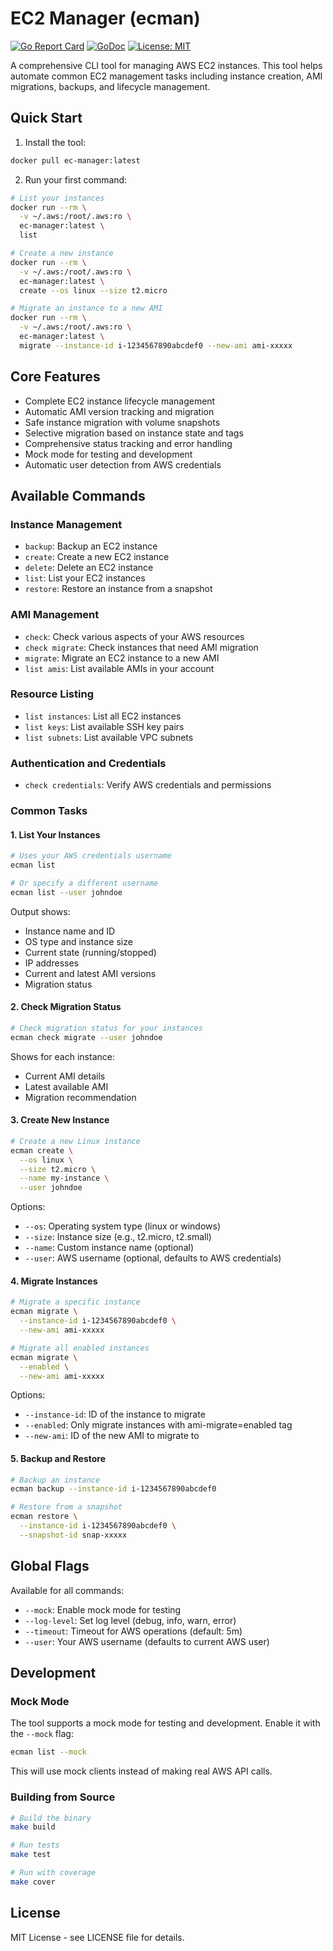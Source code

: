 # EC2 Manager (ecman)

[![Go Report Card](https://goreportcard.com/badge/github.com/taemon1337/ec-manager)](https://goreportcard.com/report/github.com/taemon1337/ec-manager)
[![GoDoc](https://godoc.org/github.com/taemon1337/ec-manager?status.svg)](https://godoc.org/github.com/taemon1337/ec-manager)
[![License: MIT](https://img.shields.io/badge/License-MIT-yellow.svg)](https://opensource.org/licenses/MIT)

A comprehensive CLI tool for managing AWS EC2 instances. This tool helps automate common EC2 management tasks including instance creation, AMI migrations, backups, and lifecycle management.

## Quick Start

1. Install the tool:
```bash
docker pull ec-manager:latest
```

2. Run your first command:
```bash
# List your instances
docker run --rm \
  -v ~/.aws:/root/.aws:ro \
  ec-manager:latest \
  list

# Create a new instance
docker run --rm \
  -v ~/.aws:/root/.aws:ro \
  ec-manager:latest \
  create --os linux --size t2.micro

# Migrate an instance to a new AMI
docker run --rm \
  -v ~/.aws:/root/.aws:ro \
  ec-manager:latest \
  migrate --instance-id i-1234567890abcdef0 --new-ami ami-xxxxx
```

## Core Features

- Complete EC2 instance lifecycle management
- Automatic AMI version tracking and migration
- Safe instance migration with volume snapshots
- Selective migration based on instance state and tags
- Comprehensive status tracking and error handling
- Mock mode for testing and development
- Automatic user detection from AWS credentials

## Available Commands

### Instance Management
- `backup`: Backup an EC2 instance
- `create`: Create a new EC2 instance
- `delete`: Delete an EC2 instance
- `list`: List your EC2 instances
- `restore`: Restore an instance from a snapshot

### AMI Management
- `check`: Check various aspects of your AWS resources
- `check migrate`: Check instances that need AMI migration
- `migrate`: Migrate an EC2 instance to a new AMI
- `list amis`: List available AMIs in your account

### Resource Listing
- `list instances`: List all EC2 instances
- `list keys`: List available SSH key pairs
- `list subnets`: List available VPC subnets

### Authentication and Credentials
- `check credentials`: Verify AWS credentials and permissions

### Common Tasks

#### 1. List Your Instances
```bash
# Uses your AWS credentials username
ecman list

# Or specify a different username
ecman list --user johndoe
```

Output shows:
- Instance name and ID
- OS type and instance size
- Current state (running/stopped)
- IP addresses
- Current and latest AMI versions
- Migration status

#### 2. Check Migration Status
```bash
# Check migration status for your instances
ecman check migrate --user johndoe
```

Shows for each instance:
- Current AMI details
- Latest available AMI
- Migration recommendation

#### 3. Create New Instance
```bash
# Create a new Linux instance
ecman create \
  --os linux \
  --size t2.micro \
  --name my-instance \
  --user johndoe
```

Options:
- `--os`: Operating system type (linux or windows)
- `--size`: Instance size (e.g., t2.micro, t2.small)
- `--name`: Custom instance name (optional)
- `--user`: AWS username (optional, defaults to AWS credentials)

#### 4. Migrate Instances
```bash
# Migrate a specific instance
ecman migrate \
  --instance-id i-1234567890abcdef0 \
  --new-ami ami-xxxxx

# Migrate all enabled instances
ecman migrate \
  --enabled \
  --new-ami ami-xxxxx
```

Options:
- `--instance-id`: ID of the instance to migrate
- `--enabled`: Only migrate instances with ami-migrate=enabled tag
- `--new-ami`: ID of the new AMI to migrate to

#### 5. Backup and Restore
```bash
# Backup an instance
ecman backup --instance-id i-1234567890abcdef0

# Restore from a snapshot
ecman restore \
  --instance-id i-1234567890abcdef0 \
  --snapshot-id snap-xxxxx
```

## Global Flags

Available for all commands:
- `--mock`: Enable mock mode for testing
- `--log-level`: Set log level (debug, info, warn, error)
- `--timeout`: Timeout for AWS operations (default: 5m)
- `--user`: Your AWS username (defaults to current AWS user)

## Development

### Mock Mode

The tool supports a mock mode for testing and development. Enable it with the `--mock` flag:

```bash
ecman list --mock
```

This will use mock clients instead of making real AWS API calls.

### Building from Source

```bash
# Build the binary
make build

# Run tests
make test

# Run with coverage
make cover
```

## License

MIT License - see LICENSE file for details.